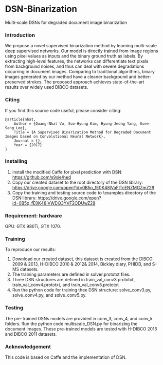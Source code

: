 # DSN-Binarization
Multi-scale DSNs for degraded document image binarization

### Introduction

We propose a novel supervised binarization method by learning multi-scale deep supervised networks. Our model is directly trained from image regions using pixel values as inputs and the binary ground truth as labels. By extracting high-level features, the networks can differentiate text pixels from background noises, and thus can deal with severe degradations occurring in document images. Comparing to traditional algorithms, binary images generated by our method have a cleaner background and better-preserved strokes. The proposed approach achieves state-of-the-art results over widely used DIBCO datasets.

### Citing

If you find this source code useful, please consider citing:

    @article{nhat,
        Author = {Quang-Nhat Vo, Soo-Hyung Kim, Hyung-Jeong Yang, Guee-Sang Lee},
        Title = {A Supervised Binarization Method for Degraded Document Images based on Convolutional Neural Network},
        Journal = {},
        Year = {2017}
    }

### Installing

1. Install the modified Caffe for pixel prediction with DSN: https://github.com/s9xie/hed
2. Copy our created dataset to the root directory of the DSN library: https://drive.google.com/open?id=0B5q_fE0K48IVaFlTcENZMGZmZ28
3. Copy the training and testing source code to \examples directory of the DSN library: https://drive.google.com/open?id=0B5q_fE0K48IVWDQ3YVF2ODUwZ28

### Requirement: hardware

GPU: GTX 980Ti, GTX 1070.

### Training

To reproduce our results:

1. Download our created dataset, this dataset is created from the DIBCO 2009 & 2013, H-DIBCO 2010 & 2012& 2014, Bickley diary, PHIDB, and S-MS datasets.
1. The training parameters are defined in solver.prototxt files.
2. Three DSN structures are defined in train_val_conv3.prototxt, train_val_conv4.prototxt, and train_val_conv5.prototxt
2. Run the python code for training thee DSN structure: solve_conv3.py, solve_conv4.py, and solve_conv5.py.

### Testing

The pre-trained DSNs models are provided in conv_3, conv_4, and conv_5 folders. Run the python code multiscale_DSN.py for binarizing the document images. These pre-trained models are tested with H-DIBCO 2016 and DIBCO 2011 datasets.

### Acknowledgement

This code is based on Caffe and the implementation of DSN.
